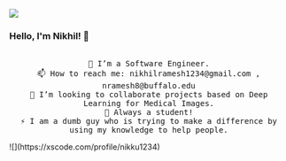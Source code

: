 ![](https://hit.yhype.me/github/profile?user_id=20269727)
### Hello, I'm Nikhil! 👋

<!--
**nikku1234/nikku1234** is a ✨ _special_ ✨ repository because its `README.md` (this file) appears on your GitHub profile.
Here are some ideas to get you started:
[<img src="https://github.com/nikku1234/nikku1234/blob/master/profile_hero.gif" height="200px">](#)
*JS/CSS sandbox for above animation: https://codepen.io/xdega/pen/VwexgPm*

### Some facts about me:
-->
<!--
- 🌱 I’m currently learning ...
- 🤔 I’m looking for help with ...
- 💬 Ask me about ...
- 😄 Pronouns: ...
-  Fun fact: ...
-->

<p align="center">
<!--   <img src="https://github.com/nikku1234/nikku1234/blob/master/profile_hero.gif" height="200px"> -->
<!--   <br> -->
  <samp>
    <br>
🔭 I’m a Software Engineer.<br>
    📫 How to reach me: nikhilramesh1234@gmail.com , nramesh8@buffalo.edu <br>
    💬 I’m looking to collaborate projects based on Deep Learning for Medical Images.<br>
    🤔 Always a student!<br>
    ⚡ I am a dumb guy who is trying to make a difference by using my knowledge to help people.<br>
  </samp>
</p>
![](https://xscode.com/profile/nikku1234)

<!-- <img align="center" src="https://github-readme-stats.vercel.app/api?username=nikku1234&count_private=true&show_icons=true&line_height=24" alt="Nikku1234's Github Stats" /> -->
<!-- <img src="https://github-readme-stats.vercel.app/api/top-langs/?username=nikku1234&langs_count=8&theme=default&line_height=21&layout=compact" />  
</p> -->
<!-- ![Profile Views](https://hit.yhype.me/github/profile?user_id=20269727)
![Profile Views](https://komarev.com/ghpvc/?username=nikku1234) -->
